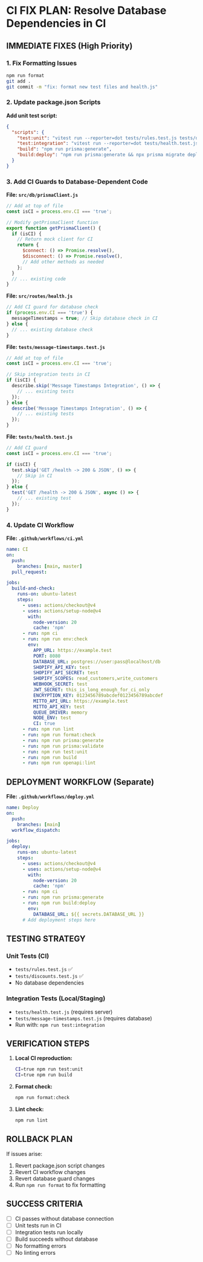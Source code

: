 # CI FIX PLAN: Resolve Database Dependencies in CI

## IMMEDIATE FIXES (High Priority)

### 1. Fix Formatting Issues

```bash
npm run format
git add .
git commit -m "fix: format new test files and health.js"
```

### 2. Update package.json Scripts

**Add unit test script:**

```json
{
  "scripts": {
    "test:unit": "vitest run --reporter=dot tests/rules.test.js tests/discounts.test.js",
    "test:integration": "vitest run --reporter=dot tests/health.test.js tests/message-timestamps.test.js",
    "build": "npm run prisma:generate",
    "build:deploy": "npm run prisma:generate && npx prisma migrate deploy"
  }
}
```

### 3. Add CI Guards to Database-Dependent Code

**File: `src/db/prismaClient.js`**

```javascript
// Add at top of file
const isCI = process.env.CI === 'true';

// Modify getPrismaClient function
export function getPrismaClient() {
  if (isCI) {
    // Return mock client for CI
    return {
      $connect: () => Promise.resolve(),
      $disconnect: () => Promise.resolve(),
      // Add other methods as needed
    };
  }
  // ... existing code
}
```

**File: `src/routes/health.js`**

```javascript
// Add CI guard for database check
if (process.env.CI === 'true') {
  messageTimestamps = true; // Skip database check in CI
} else {
  // ... existing database check
}
```

**File: `tests/message-timestamps.test.js`**

```javascript
// Add at top of file
const isCI = process.env.CI === 'true';

// Skip integration tests in CI
if (isCI) {
  describe.skip('Message Timestamps Integration', () => {
    // ... existing tests
  });
} else {
  describe('Message Timestamps Integration', () => {
    // ... existing tests
  });
}
```

**File: `tests/health.test.js`**

```javascript
// Add CI guard
const isCI = process.env.CI === 'true';

if (isCI) {
  test.skip('GET /health -> 200 & JSON', () => {
    // Skip in CI
  });
} else {
  test('GET /health -> 200 & JSON', async () => {
    // ... existing test
  });
}
```

### 4. Update CI Workflow

**File: `.github/workflows/ci.yml`**

```yaml
name: CI
on:
  push:
    branches: [main, master]
  pull_request:

jobs:
  build-and-check:
    runs-on: ubuntu-latest
    steps:
      - uses: actions/checkout@v4
      - uses: actions/setup-node@v4
        with:
          node-version: 20
          cache: 'npm'
      - run: npm ci
      - run: npm run env:check
        env:
          APP_URL: https://example.test
          PORT: 8080
          DATABASE_URL: postgres://user:pass@localhost/db
          SHOPIFY_API_KEY: test
          SHOPIFY_API_SECRET: test
          SHOPIFY_SCOPES: read_customers,write_customers
          WEBHOOK_SECRET: test
          JWT_SECRET: this_is_long_enough_for_ci_only
          ENCRYPTION_KEY: 0123456789abcdef0123456789abcdef
          MITTO_API_URL: https://example.test
          MITTO_API_KEY: test
          QUEUE_DRIVER: memory
          NODE_ENV: test
          CI: true
      - run: npm run lint
      - run: npm run format:check
      - run: npm run prisma:generate
      - run: npm run prisma:validate
      - run: npm run test:unit
      - run: npm run build
      - run: npm run openapi:lint
```

## DEPLOYMENT WORKFLOW (Separate)

**File: `.github/workflows/deploy.yml`**

```yaml
name: Deploy
on:
  push:
    branches: [main]
  workflow_dispatch:

jobs:
  deploy:
    runs-on: ubuntu-latest
    steps:
      - uses: actions/checkout@v4
      - uses: actions/setup-node@v4
        with:
          node-version: 20
          cache: 'npm'
      - run: npm ci
      - run: npm run prisma:generate
      - run: npm run build:deploy
        env:
          DATABASE_URL: ${{ secrets.DATABASE_URL }}
      # Add deployment steps here
```

## TESTING STRATEGY

### Unit Tests (CI)

- `tests/rules.test.js` ✅
- `tests/discounts.test.js` ✅
- No database dependencies

### Integration Tests (Local/Staging)

- `tests/health.test.js` (requires server)
- `tests/message-timestamps.test.js` (requires database)
- Run with: `npm run test:integration`

## VERIFICATION STEPS

1. **Local CI reproduction:**

   ```bash
   CI=true npm run test:unit
   CI=true npm run build
   ```

2. **Format check:**

   ```bash
   npm run format:check
   ```

3. **Lint check:**
   ```bash
   npm run lint
   ```

## ROLLBACK PLAN

If issues arise:

1. Revert package.json script changes
2. Revert CI workflow changes
3. Revert database guard changes
4. Run `npm run format` to fix formatting

## SUCCESS CRITERIA

- [ ] CI passes without database connection
- [ ] Unit tests run in CI
- [ ] Integration tests run locally
- [ ] Build succeeds without database
- [ ] No formatting errors
- [ ] No linting errors
